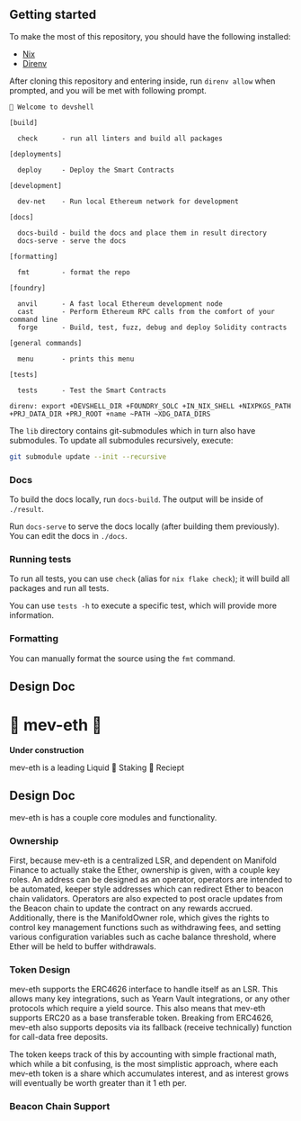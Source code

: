 ## Getting started

To make the most of this repository, you should have the following installed:

- [Nix](https://nixos.org/)
- [Direnv](https://direnv.net/)

After cloning this repository and entering inside, run `direnv allow` when prompted, and you will be met with following prompt.

```terminal
🔨 Welcome to devshell

[build]

  check      - run all linters and build all packages

[deployments]

  deploy     - Deploy the Smart Contracts

[development]

  dev-net    - Run local Ethereum network for development

[docs]

  docs-build - build the docs and place them in result directory
  docs-serve - serve the docs

[formatting]

  fmt        - format the repo

[foundry]

  anvil      - A fast local Ethereum development node
  cast       - Perform Ethereum RPC calls from the comfort of your command line
  forge      - Build, test, fuzz, debug and deploy Solidity contracts

[general commands]

  menu       - prints this menu

[tests]

  tests      - Test the Smart Contracts

direnv: export +DEVSHELL_DIR +FOUNDRY_SOLC +IN_NIX_SHELL +NIXPKGS_PATH +PRJ_DATA_DIR +PRJ_ROOT +name ~PATH ~XDG_DATA_DIRS
```

The `lib` directory contains git-submodules which in turn also have submodules.
To update all submodules recursively, execute:

```bash
git submodule update --init --recursive
```

### Docs

To build the docs locally, run `docs-build`. The output will be inside of `./result`.

Run `docs-serve` to serve the docs locally (after building them previously). You can edit the docs in `./docs`.

### Running tests

To run all tests, you can use `check` (alias for `nix flake check`); it will build all packages and run all tests.

You can use `tests -h` to execute a specific test, which will provide more information.

### Formatting

You can manually format the source using the `fmt` command.

## Design Doc

# 🚧 mev-eth 🚧

**Under construction**

mev-eth is a leading Liquid 🥩 Staking 🥩 Reciept

## Design Doc

mev-eth is has a couple core modules and functionality.

### Ownership

First, because mev-eth is a centralized LSR, and dependent on Manifold Finance to actually stake the Ether, ownership is given, with a couple key roles. An address can be designed as an operator, operators are intended to be automated, keeper style addresses which can redirect Ether to beacon chain validators. Operators are also expected to post oracle updates from the Beacon chain to update the contract on any rewards accrued. Additionally, there is the ManifoldOwner role, which gives the rights to control key management functions such as withdrawing fees, and setting various configuration variables such as cache balance threshold, where Ether will be held to buffer withdrawals.

### Token Design

mev-eth supports the ERC4626 interface to handle itself as an LSR. This allows many key integrations, such as Yearn Vault integrations, or any other protocols which require a yield source. This also means that mev-eth supports ERC20 as a base transferable token. Breaking from ERC4626, mev-eth also supports deposits via its fallback (receive technically) function for call-data free deposits.

The token keeps track of this by accounting with simple fractional math, which while a bit confusing, is the most simplistic approach, where each mev-eth token is a share which accumulates interest, and as interest grows will eventually be worth greater than it 1 eth per.

### Beacon Chain Support
